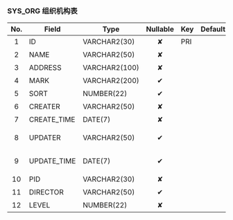 ### SYS_ORG   组织机构表 
| No.  | Field  | Type  | Nullable  | Key | Default | Remarks |
| :------------: | ------------ | ------------ | :------------: | ------------ | ------------ | ------------ |
| 1 | ID |  VARCHAR2(30) | ✘  | PRI  |   | 主键id  |
| 2 | NAME |  VARCHAR2(50) | ✘  |   |   | 名称  |
| 3 | ADDRESS |  VARCHAR2(100) | ✘  |   |   | 地址  |
| 4 | MARK |  VARCHAR2(200) | ✔  |   |   | 备注  |
| 5 | SORT |  NUMBER(22) | ✔  |   |   | 排序号  |
| 6 | CREATER |  VARCHAR2(50) | ✘  |   |   | 创建人  |
| 7 | CREATE_TIME |  DATE(7) | ✘  |   |   | 创建时间  |
| 8 | UPDATER |  VARCHAR2(50) | ✔  |   |   | 最后修改人  |
| 9 | UPDATE_TIME |  DATE(7) | ✔  |   |   | 最后修改时间  |
| 10 | PID |  VARCHAR2(30) | ✘  |   |   | 父ID  |
| 11 | DIRECTOR |  VARCHAR2(50) | ✔  |   |   | 主管人  |
| 12 | LEVEL |  NUMBER(22) | ✘  |   |   | 层级  |


